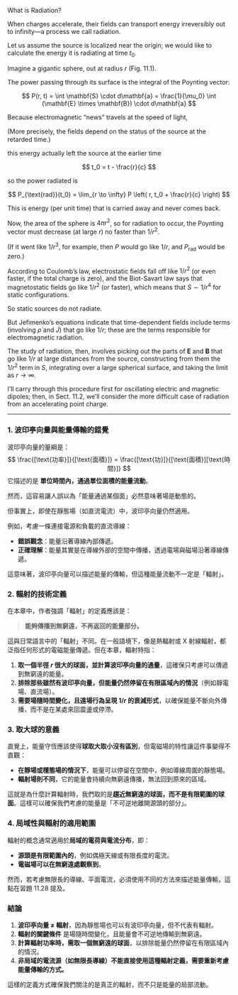 
What is Radiation? 

When charges accelerate, their fields can transport energy irreversibly out to infinity—a process we call radiation. 

Let us assume the source is localized near the origin; we would like to calculate the energy it is radiating at time $t_0$. 

Imagine a gigantic sphere, out at radius $r$ (Fig. 11.1). 

The power passing through its surface is the integral of the Poynting vector:

$$
P(r, t) = \int \mathbf{S} \cdot d\mathbf{a} = \frac{1}{\mu_0} \int (\mathbf{E} \times \mathbf{B}) \cdot d\mathbf{a}
$$

Because electromagnetic “news” travels at the speed of light, 

(More precisely, the ﬁelds depend on the status of the source at the retarded time.)

this energy actually left the source at the earlier time

$$
t_0 = t - \frac{r}{c}
$$

so the power radiated is

$$
P_{\text{rad}}(t_0) = \lim_{r \to \infty} P \left( r, t_0 + \frac{r}{c} \right)
$$

This is energy (per unit time) that is carried away and never comes back. 

Now, the area of the sphere is $4\pi r^2$, so for radiation to occur, the Poynting vector must decrease (at large $r$) no faster than $1/r^2$. 

(If it went like $1/r^3$, for example, then $P$ would go like $1/r$, and $P_{\text{rad}}$ would be zero.) 

According to Coulomb’s law, electrostatic fields fall off like $1/r^2$ (or even faster, if the total charge is zero), and the Biot-Savart law says that magnetostatic fields go like $1/r^2$ (or faster), which means that $S \sim 1/r^4$ for static configurations. 

So static sources do not radiate. 

But Jefimenko’s equations indicate that time-dependent fields include terms (involving $\dot{\rho}$ and $\dot{J}$) that go like $1/r$; these are the terms responsible for electromagnetic radiation.

The study of radiation, then, involves picking out the parts of $\mathbf{E}$ and $\mathbf{B}$ that go like $1/r$ at large distances from the source, constructing from them the $1/r^2$ term in $S$, integrating over a large spherical surface, and taking the limit as $r \to \infty$. 

I’ll carry through this procedure first for oscillating electric and magnetic dipoles; then, in Sect. 11.2, we’ll consider the more difficult case of radiation from an accelerating point charge.

---

### **1. 波印亭向量與能量傳輸的錯覺**
波印亭向量的量綱是：
$$
\frac{[\text{功率}]}{[\text{面積}]} = \frac{[\text{功}]}{[\text{面積}][\text{時間}]}
$$
它描述的是 **單位時間內，通過單位面積的能量流動**。

然而，這容易讓人誤以為「能量通過某個面」必然意味著場是動態的。

但事實上，即使在靜態場（如直流電流）中，波印亭向量仍然適用。

例如，考慮一條連接電源和負載的直流導線：
- **錯誤觀念**：能量沿著導線內部傳遞。
- **正確理解**：能量其實是在導線外部的空間中傳播，透過電場與磁場沿著導線傳遞。

這意味著，波印亭向量可以描述能量的傳輸，但這種能量流動不一定是「輻射」。

### **2. 輻射的技術定義**
在本章中，作者強調「輻射」的定義應該是：
> **能夠傳播到無窮遠，不再返回的能量部分。**

這與日常語言中的「輻射」不同。在一般語境下，像是熱輻射或 X 射線輻射，都泛指任何形式的電磁能量傳遞。但在本章，輻射特指：
1. **取一個半徑 $r$ 很大的球面，並計算波印亭向量的通量**，這確保只考慮可以傳遞到無窮遠的能量。
2. **排除那些雖然有波印亭向量，但能量仍然停留在有限區域內的情況**（例如靜電場、直流場）。
3. **需要場隨時間變化，且遠場行為呈現 $1/r$ 的衰減形式**，以確保能量不斷向外傳播，而不是在某處來回震盪或停滯。

### **3. 取大球的意義**
直覺上，能量守恆應該使得**球取大取小沒有區別**，但電磁場的特性讓這件事變得不直觀：
- **在靜場或穩態場的情況下**，能量可以停留在空間中，例如導線周圍的靜態場。
- **輻射場則不同**，它的能量會持續向無窮遠傳播，無法回到原來的區域。

這就是為什麼計算輻射時，我們取的是**趨近無窮遠的球面，而不是有限範圍的球面**。這樣可以確保我們考慮的能量是「不可逆地離開源頭的部分」。


### **4. 局域性與輻射的適用範圍**
輻射的概念通常適用於**局域的電荷與電流分布**，即：
- **源頭是有限範圍內的**，例如偶極天線或有限長度的電流。
- **電磁場可以在無窮遠處觀察到**。

然而，若考慮無限長的導線、平面電流，必須使用不同的方法來描述能量傳輸，這點在習題 11.28 提及。


### **結論**
1. **波印亭向量 ≠ 輻射**，因為靜態場也可以有波印亭向量，但不代表有輻射。
2. **輻射的關鍵條件** 是場隨時間變化，且能量會不可逆地傳輸到無窮遠。
3. **計算輻射功率時，需取一個無窮遠的球面**，以排除能量仍然停留在有限區域內的情況。
4. **非局域的電流源（如無限長導線）不能直接使用這種輻射定義，需要重新考慮能量傳輸的方式。**

這樣的定義方式確保我們關注的是真正的輻射，而不只是能量的局部流動。
